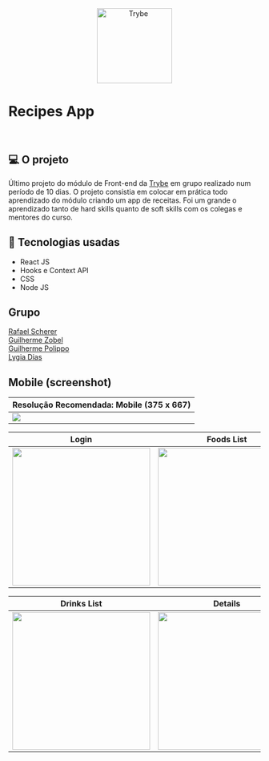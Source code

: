<div align="center">
 <a href=https://www.betrybe.com "Trybe" target="_blank"> <img src=https://assets-global.website-files.com/61549abf6fb9ca5e91bc5709/61549abf6fb9ca4630bc5747_Logo.svg width="150px" Trybe" alt="Trybe"/>
</a>
</div>

# Recipes App
</br>

## 💻 O projeto
Último projeto do módulo de Front-end da [Trybe](https://github.com/betrybe) em grupo realizado num período de 10 dias. O projeto consistia em colocar em prática todo aprendizado do módulo criando um app de receitas. Foi um grande o aprendizado tanto de hard skills quanto de soft skills com os colegas e mentores do curso.

## 🧰 Tecnologias usadas
* React JS
* Hooks e Context API
* CSS
* Node JS

## Grupo
<a href="https://github.com/RafaelAugustScherer/recipes-app" >Rafael Scherer</a>
<br>
<a href="https://github.com/Guilherme-Zobel" >Guilherme Zobel</a>
<br>
<a href="https://github.com/luispolippo" >Guilherme Polippo</a>
<br>
<a href="https://github.com/LygiaDias" >Lygia Dias</a>

## Mobile (screenshot)
| **Resolução Recomendada: Mobile (375 x 667)** |
| --- |
|<img src="Peek 19-04-2022 12-45.gif" align="left">|


| Login | Foods List | Search Bar |
| --- | --- | --- |
| <img src="https://user-images.githubusercontent.com/87620994/164327887-6b6437be-f5da-4603-848e-d6d6ee7d675d.png" width='275px' /> | <img src="https://user-images.githubusercontent.com/87620994/164327919-072ea17d-6c07-4fe6-8b9d-7c5564db3e4c.png" width='275px' /> | <img src="https://user-images.githubusercontent.com/87620994/164327984-c002ac3b-92d2-4c8f-aada-019d0e5474b4.png" width='275px' /> | 

| Drinks List | Details | Explore |
| --- | --- | --- |
<img src="https://user-images.githubusercontent.com/87620994/164328013-d443788b-3fc1-4230-ac0d-1ff9619a2af4.png" width='275px' /> | <img src="https://user-images.githubusercontent.com/87620994/164328047-97e75265-111e-4223-8b65-0eb44e9d601f.png" width='275px' /> | <img src="https://user-images.githubusercontent.com/87620994/164328225-d2e47337-2f9e-4725-bf9c-595e8c76dbe0.png" width='275px' /> | 
